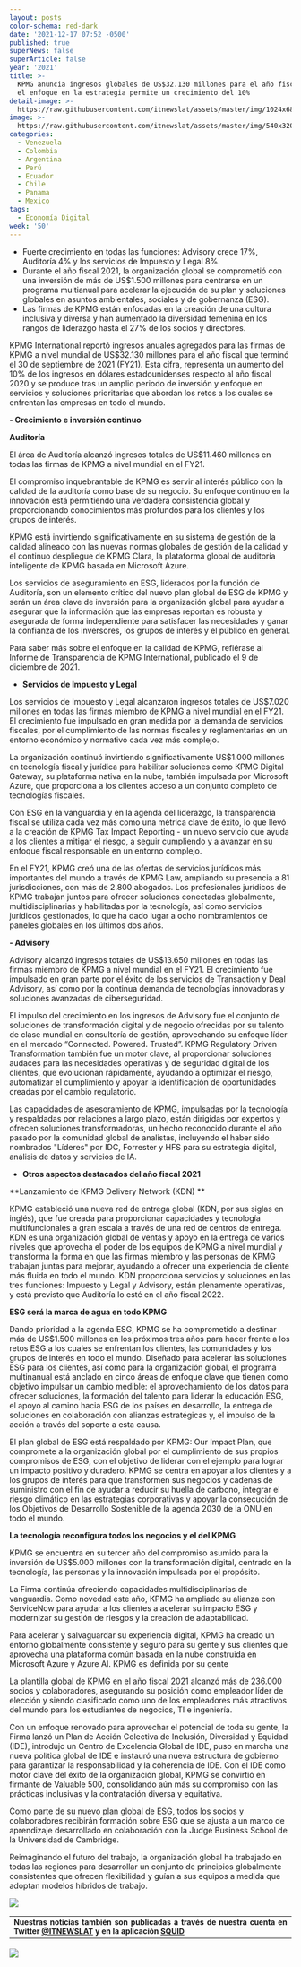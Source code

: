 ```yaml
---
layout: posts
color-schema: red-dark
date: '2021-12-17 07:52 -0500'
published: true
superNews: false
superArticle: false
year: '2021'
title: >-
  KPMG anuncia ingresos globales de US$32.130 millones para el año fiscal 2021,
  el enfoque en la estrategia permite un crecimiento del 10%
detail-image: >-
  https://raw.githubusercontent.com/itnewslat/assets/master/img/1024x680/Analisis-de-riesgo-g.jpg
image: >-
  https://raw.githubusercontent.com/itnewslat/assets/master/img/540x320/Analisis-de-riesgo-p.jpg
categories:
  - Venezuela
  - Colombia
  - Argentina
  - Perú
  - Ecuador
  - Chile
  - Panama
  - Mexico
tags:
  - Economía Digital
week: '50'
---
```

- Fuerte crecimiento en todas las funciones: Advisory crece 17%, Auditoría 4% y los servicios de Impuesto y Legal 8%.
- Durante el año fiscal 2021, la organización global se comprometió con una inversión de más de US$1.500 millones para centrarse en un programa multianual para acelerar la ejecución de su plan y soluciones globales en asuntos ambientales, sociales y de gobernanza (ESG).
- Las firmas de KPMG están enfocadas en la creación de una cultura inclusiva y diversa y han aumentado la diversidad femenina en los rangos de liderazgo hasta el 27% de los socios y directores.

KPMG International reportó ingresos anuales agregados para las firmas de KPMG a nivel mundial de US$32.130 millones para el año fiscal que terminó el 30 de septiembre de 2021 (FY21). Esta cifra, representa un aumento del 10% de los ingresos en dólares estadounidenses respecto al año fiscal 2020 y se produce tras un amplio periodo de inversión y enfoque en servicios y soluciones prioritarias que abordan los retos a los cuales se enfrentan las empresas en todo el mundo.

**- Crecimiento e inversión continuo**

**Auditoría**

El área de Auditoría alcanzó ingresos totales de US$11.460 millones en todas las firmas de KPMG a nivel mundial en el FY21.

El compromiso inquebrantable de KPMG es servir al interés público con la calidad de la auditoría como base de su negocio. Su enfoque continuo en la innovación está permitiendo una verdadera consistencia global y proporcionando conocimientos más profundos para los clientes y los grupos de interés. 

KPMG está invirtiendo significativamente en su sistema de gestión de la calidad alineado con las nuevas normas globales de gestión de la calidad y el continuo despliegue de KPMG Clara, la plataforma global de auditoría inteligente de KPMG basada en Microsoft Azure.

Los servicios de aseguramiento en ESG, liderados por la función de Auditoría, son un elemento crítico del nuevo plan global de ESG de KPMG y serán un área clave de inversión para la organización global para ayudar a asegurar que la información que las empresas reportan es robusta y asegurada de forma independiente para satisfacer las necesidades y ganar la confianza de los inversores, los grupos de interés y el público en general. 

Para saber más sobre el enfoque en la calidad de KPMG, refiérase al Informe de Transparencia de KPMG International, publicado el 9 de diciembre de 2021.

- **Servicios de Impuesto y Legal**

Los servicios de Impuesto y Legal alcanzaron ingresos totales de US$7.020 millones en todas las firmas miembro de KPMG a nivel mundial en el FY21. El crecimiento fue impulsado en gran medida por la demanda de servicios fiscales, por el cumplimiento de las normas fiscales y reglamentarias en un entorno económico y normativo cada vez más complejo.

La organización continuó invirtiendo significativamente US$1.000 millones en tecnología fiscal y jurídica para habilitar soluciones como KPMG Digital Gateway, su plataforma nativa en la nube, también impulsada por Microsoft Azure, que proporciona a los clientes acceso a un conjunto completo de tecnologías fiscales. 

Con ESG en la vanguardia y en la agenda del liderazgo, la transparencia fiscal se utiliza cada vez más como una métrica clave de éxito, lo que llevó a la creación de KPMG Tax Impact Reporting - un nuevo servicio que ayuda a los clientes a mitigar el riesgo, a seguir cumpliendo y a avanzar en su enfoque fiscal responsable en un entorno complejo. 

En el FY21, KPMG creó una de las ofertas de servicios jurídicos más importantes del mundo a través de KPMG Law, ampliando su presencia a 81 jurisdicciones, con más de 2.800 abogados. Los profesionales jurídicos de KPMG trabajan juntos para ofrecer soluciones conectadas globalmente, multidisciplinarias y habilitadas por la tecnología, así como servicios jurídicos gestionados, lo que ha dado lugar a ocho nombramientos de paneles globales en los últimos dos años.  

**- Advisory**

Advisory alcanzó ingresos totales de US$13.650 millones en todas las firmas miembro de KPMG a nivel mundial en el FY21. El crecimiento fue impulsado en gran parte por el éxito de los servicios de Transaction y Deal Advisory, así como por la continua demanda de tecnologías innovadoras y soluciones avanzadas de ciberseguridad.

El impulso del crecimiento en los ingresos de Advisory fue el conjunto de soluciones de transformación digital y de negocio ofrecidas por su talento de clase mundial en consultoría de gestión, aprovechando su enfoque líder en el mercado “Connected. Powered. Trusted”. KPMG Regulatory Driven Transformation también fue un motor clave, al proporcionar soluciones audaces para las necesidades operativas y de seguridad digital de los clientes, que evolucionan rápidamente, ayudando a optimizar el riesgo, automatizar el cumplimiento y apoyar la identificación de oportunidades creadas por el cambio regulatorio. 

Las capacidades de asesoramiento de KPMG, impulsadas por la tecnología y respaldadas por relaciones a largo plazo, están dirigidas por expertos y ofrecen soluciones transformadoras, un hecho reconocido durante el año pasado por la comunidad global de analistas, incluyendo el haber sido nombrados "Líderes" por IDC, Forrester y HFS para su estrategia digital, análisis de datos y servicios de IA.

- **Otros aspectos destacados del año fiscal 2021**

**Lanzamiento de KPMG Delivery Network (KDN) **

KPMG estableció una nueva red de entrega global (KDN, por sus siglas en inglés), que fue creada para proporcionar capacidades y tecnología multifuncionales a gran escala a través de una red de centros de entrega. KDN es una organización global de ventas y apoyo en la entrega de varios niveles que aprovecha el poder de los equipos de KPMG a nivel mundial y transforma la forma en que las firmas miembro y las personas de KPMG trabajan juntas para mejorar, ayudando a ofrecer una experiencia de cliente más fluida en todo el mundo. KDN proporciona servicios y soluciones en las tres funciones: Impuesto y Legal y Advisory, están plenamente operativas, y está previsto que Auditoría lo esté en el año fiscal 2022.

**ESG será la marca de agua en todo KPMG**

Dando prioridad a la agenda ESG, KPMG se ha comprometido a destinar más de US$1.500 millones en los próximos tres años para hacer frente a los retos ESG a los cuales se enfrentan los clientes, las comunidades y los grupos de interés en todo el mundo. Diseñado para acelerar las soluciones ESG para los clientes, así como para la organización global, el programa multinanual está anclado en cinco áreas de enfoque clave que tienen como objetivo impulsar un cambio medible: el aprovechamiento de los datos para ofrecer soluciones, la formación del talento para liderar la educación ESG, el apoyo al camino hacia ESG de los países en desarrollo, la entrega de soluciones en colaboración con alianzas estratégicas y, el impulso de la acción a través del soporte a esta causa.

El plan global de ESG está respaldado por KPMG: Our Impact Plan, que compromete a la organización global por el cumplimiento de sus propios compromisos de ESG, con el objetivo de liderar con el ejemplo para lograr un impacto positivo y duradero. KPMG se centra en apoyar a los clientes y a los grupos de interés para que transformen sus negocios y cadenas de suministro con el fin de ayudar a reducir su huella de carbono, integrar el riesgo climático en las estrategias corporativas y apoyar la consecución de los Objetivos de Desarrollo Sostenible de la agenda 2030 de la ONU en todo el mundo.

**La tecnología reconfigura todos los negocios y el del KPMG**

KPMG se encuentra en su tercer año del compromiso asumido para la inversión de US$5.000 millones con la transformación digital, centrado en la tecnología, las personas y la innovación impulsada por el propósito.

La Firma continúa ofreciendo capacidades multidisciplinarias de vanguardia. Como novedad este año, KPMG ha ampliado su alianza con ServiceNow para ayudar a los clientes a acelerar su impacto ESG y modernizar su gestión de riesgos y la creación de adaptabilidad. 

Para acelerar y salvaguardar su experiencia digital, KPMG ha creado un entorno globalmente consistente y seguro para su gente y sus clientes que aprovecha una plataforma común basada en la nube construida en Microsoft Azure y Azure AI. 
KPMG es definida por su gente

La plantilla global de KPMG en el año fiscal 2021 alcanzó más de 236.000 socios y colaboradores, asegurando su posición como empleador líder de elección y siendo clasificado como uno de los empleadores más atractivos del mundo para los estudiantes de negocios, TI e ingeniería. 

Con un enfoque renovado para aprovechar el potencial de toda su gente, la Firma lanzó un Plan de Acción Colectiva de Inclusión, Diversidad y Equidad (IDE), introdujo un Centro de Excelencia Global de IDE, puso en marcha una nueva política global de IDE e instauró una nueva estructura de gobierno para garantizar la responsabilidad y la coherencia de IDE. Con el IDE como motor clave del éxito de la organización global, KPMG se convirtió en firmante de Valuable 500, consolidando aún más su compromiso con las prácticas inclusivas y la contratación diversa y equitativa.

Como parte de su nuevo plan global de ESG, todos los socios y colaboradores recibirán formación sobre ESG que se ajusta a un marco de aprendizaje desarrollado en colaboración con la Judge Business School de la Universidad de Cambridge. 

Reimaginando el futuro del trabajo, la organización global ha trabajado en todas las regiones para desarrollar un conjunto de principios globalmente consistentes que ofrecen flexibilidad y guían a sus equipos a medida que adoptan modelos híbridos de trabajo.

![](https://raw.githubusercontent.com/itnewslat/assets/master/img/540x320/Analisis-de-riesgo-p.jpg)

<table style="height: 42px;" width="569">
<tbody>
<tr>
<td style="text-align: justify;"><sub><strong>Nuestras noticias también son publicadas a través de nuestra cuenta en Twitter <a href="https://twitter.com/itnewslat?lang=es">@ITNEWSLAT</a> y en la aplicación <a href="https://squidapp.co/en/">SQUID</a></strong></sub></td>
</tr>
</tbody>
</table>

<img src="https://tracker.metricool.com/c3po.jpg?hash=56f88a41e39ab42c063cc51676587a04"/>